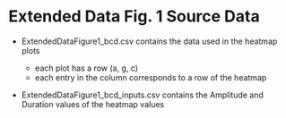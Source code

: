 # Extended Data Fig. 1 Source Data

- ExtendedDataFigure1_bcd.csv contains the data used in the heatmap plots
  - each plot has a row (a, g, c)
  - each entry in the column corresponds to a row of the heatmap

- ExtendedDataFigure1_bcd_inputs.csv contains the Amplitude and Duration values of the heatmap values
